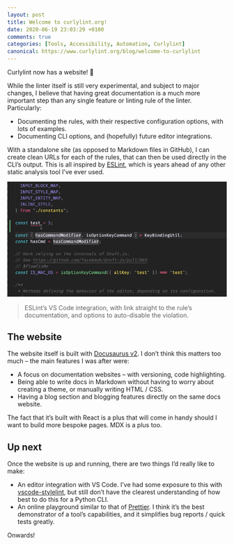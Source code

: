 ```yaml
---
layout: post
title: Welcome to curlylint.org!
date: 2020-06-19 23:03:29 +0100
comments: true
categories: [Tools, Accessibility, Automation, Curlylint]
canonical: https://www.curlylint.org/blog/welcome-to-curlylint
---
```


Curlylint now has a website! 🎉

<!-- more -->

While the linter itself is still very experimental, and subject to major changes, I believe that having great documentation is a much more important step than any single feature or linting rule of the linter. Particularly:

- Documenting the rules, with their respective configuration options, with lots of examples.
- Documenting CLI options, and (hopefully) future editor integrations.

With a standalone site (as opposed to Markdown files in GitHub), I can create clean URLs for each of the rules, that can then be used directly in the CLI’s output. This is all inspired by [ESLint](https://eslint.org/), which is years ahead of any other static analysis tool I’ve ever used.

![Screen capture of ESLint in VS Code, with link to a rule’s documentation, and options to automatically disable the rule](/images/blog/welcome-to-curlylint/eslint-awesome.gif)

> ESLint’s VS Code integration, with link straight to the rule’s documentation, and options to auto-disable the violation.

## The website

The website itself is built with [Docusaurus v2](https://v2.docusaurus.io/). I don’t think this matters too much – the main features I was after were:

- A focus on documentation websites – with versioning, code highlighting.
- Being able to write docs in Markdown without having to worry about creating a theme, or manually writing HTML / CSS.
- Having a blog section and blogging features directly on the same docs website.

The fact that it’s built with React is a plus that will come in handy should I want to build more bespoke pages. MDX is a plus too.

## Up next

Once the website is up and running, there are two things I’d really like to make:

- An editor integration with VS Code. I’ve had some exposure to this with [vscode-stylelint](https://github.com/stylelint/vscode-stylelint), but still don’t have the clearest understanding of how best to do this for a Python CLI.
- An online playground similar to that of [Prettier](https://prettier.io/). I think it’s the best demonstrator of a tool’s capabilities, and it simplifies bug reports / quick tests greatly.

Onwards!
